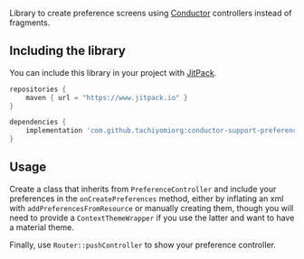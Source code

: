 Library to create preference screens using [Conductor](https://github.com/bluelinelabs/Conductor) controllers instead of fragments.

## Including the library

You can include this library in your project with [JitPack](https://jitpack.io).

```groovy
repositories {
    maven { url = "https://www.jitpack.io" }
}

dependencies {
    implementation 'com.github.tachiyomiorg:conductor-support-preference:2.0.0'
}
```

## Usage

Create a class that inherits from `PreferenceController` and include your preferences in the `onCreatePreferences` method,
either by inflating an xml with `addPreferencesFromResource` or manually creating them, though you will need to provide
a `ContextThemeWrapper` if you use the latter and want to have a material theme.

Finally, use `Router::pushController` to show your preference controller.
